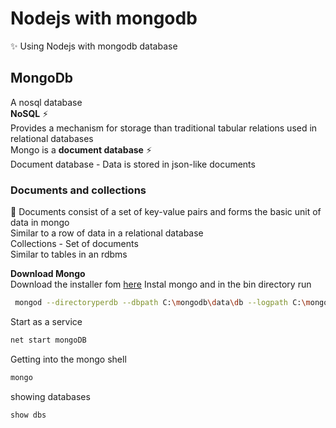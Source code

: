 # Nodejs with mongodb

:sparkles:  Using Nodejs with mongodb database  

## MongoDb

A nosql database  
__NoSQL__ :zap:  
Provides a mechanism for storage than traditional tabular relations used in relational databases  
Mongo is a __document database__ :zap:  
Document database - Data is stored in json-like documents  

### Documents and collections  

:pencil: Documents consist of a set of key-value pairs and forms the basic unit of data in mongo  
Similar to a row of data in a relational database  
Collections - Set of documents  
Similar to tables in an rdbms  
  
__Download Mongo__  
Download the installer fom [here](https://www.mongodb.com/download-center/community)  Instal mongo and in the bin directory run

```bash
 mongod --directoryperdb --dbpath C:\mongodb\data\db --logpath C:\mongodb\log\mongodb.log --logappend --rest --install
```

Start as a service

```bash
net start mongoDB
```

Getting into the mongo shell

```bash
mongo
```

showing databases

```mongo
show dbs
```
